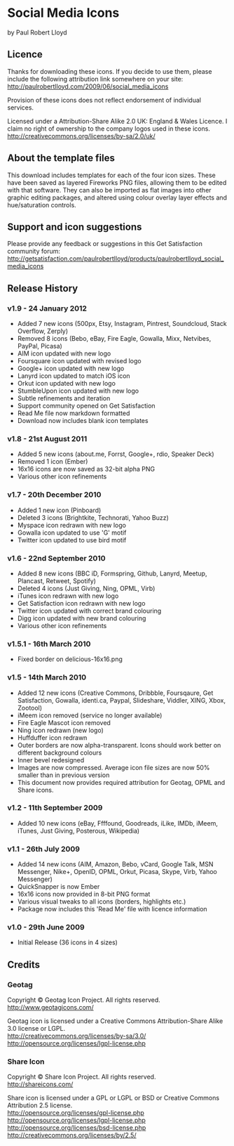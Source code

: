 # Social Media Icons
by Paul Robert Lloyd

## Licence
Thanks for downloading these icons. If you decide to use them, please include the following attribution link somewhere on your site: <http://paulrobertlloyd.com/2009/06/social_media_icons>

Provision of these icons does not reflect endorsement of individual services.

Licensed under a Attribution-Share Alike 2.0 UK: England & Wales Licence. I claim no right of ownership to the company logos used in these icons.  
<http://creativecommons.org/licenses/by-sa/2.0/uk/>

## About the template files
This download includes templates for each of the four icon sizes. These have been saved as layered Fireworks PNG files, allowing them to be edited with that software. They can also be imported as flat images into other graphic editing packages, and altered using colour overlay layer effects and hue/saturation controls.

## Support and icon suggestions
Please provide any feedback or suggestions in this Get Satisfaction community forum:  
<http://getsatisfaction.com/paulrobertlloyd/products/paulrobertlloyd_social_media_icons>

## Release History
### v1.9 - 24 January 2012
* Added 7 new icons (500px, Etsy, Instagram, Pintrest, Soundcloud, Stack Overflow, Zerply)
* Removed 8 icons (Bebo, eBay, Fire Eagle, Gowalla, Mixx, Netvibes, PayPal, Picasa)
* AIM icon updated with new logo
* Foursquare icon updated with revised logo
* Google+ icon updated with new logo
* Lanyrd icon updated to match iOS icon
* Orkut icon updated with new logo
* StumbleUpon icon updated with new logo
* Subtle refinements and iteration
* Support community opened on Get Satisfaction
* Read Me file now markdown formatted
* Download now includes blank icon templates

### v1.8 - 21st August 2011
* Added 5 new icons (about.me, Forrst, Google+, rdio, Speaker Deck)
* Removed 1 icon (Ember)
* 16x16 icons are now saved as 32-bit alpha PNG
* Various other icon refinements

### v1.7 - 20th December 2010
* Added 1 new icon (Pinboard)
* Deleted 3 icons (Brightkite, Technorati, Yahoo Buzz)
* Myspace icon redrawn with new logo
* Gowalla icon updated to use 'G' motif
* Twitter icon updated to use bird motif

### v1.6 - 22nd September 2010
* Added 8 new icons (BBC iD, Formspring, Github, Lanyrd, Meetup, Plancast, Retweet, Spotify)
* Deleted 4 icons (Just Giving, Ning, OPML, Virb)
* iTunes icon redrawn with new logo
* Get Satisfaction icon redrawn with new logo
* Twitter icon updated with correct brand colouring
* Digg icon updated with new brand colouring
* Various other icon refinements

### v1.5.1 - 16th March 2010
* Fixed border on delicious-16x16.png

### v1.5 - 14th March 2010
* Added 12 new icons (Creative Commons, Dribbble, Foursqaure, Get Satisfaction, Gowalla, identi.ca, Paypal, Slideshare, Viddler, XING, Xbox, Zootool)
* iMeem icon removed (service no longer available)
* Fire Eagle Mascot icon removed
* Ning icon redrawn (new logo)
* Huffduffer icon redrawn
* Outer borders are now alpha-transparent. Icons should work better on different background colours
* Inner bevel redesigned
* Images are now compressed. Average icon file sizes are now 50% smaller than in previous version
* This document now provides required attribution for Geotag, OPML and Share icons.

### v1.2 - 11th September 2009
* Added 10 new icons (eBay, Ffffound, Goodreads, iLike, IMDb, iMeem, iTunes, Just Giving, Posterous, Wikipedia)

### v1.1 - 26th July 2009
* Added 14 new icons (AIM, Amazon, Bebo, vCard, Google Talk, MSN Messenger, Nike+, OpenID, OPML, Orkut, Picasa, Skype, Virb, Yahoo Messenger)
* QuickSnapper is now Ember
* 16x16 icons now provided in 8-bit PNG format
* Various visual tweaks to all icons (borders, highlights etc.)
* Package now includes this 'Read Me' file with licence information

### v1.0 - 29th June 2009
* Initial Release (36 icons in 4 sizes)


## Credits
### Geotag
Copyright © Geotag Icon Project. All rights reserved.  
<http://www.geotagicons.com/>

Geotag icon is licensed under a Creative Commons Attribution-Share Alike 3.0 license or LGPL.  
<http://creativecommons.org/licenses/by-sa/3.0/>
<http://opensource.org/licenses/lgpl-license.php>

### Share Icon
Copyright © Share Icon Project. All rights reserved.  
<http://shareicons.com/>

Share icon is licensed under a GPL or LGPL or BSD or Creative Commons Attribution 2.5 license.  
<http://opensource.org/licenses/gpl-license.php>  
<http://opensource.org/licenses/lgpl-license.php>  
<http://opensource.org/licenses/bsd-license.php>  
<http://creativecommons.org/licenses/by/2.5/>
